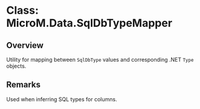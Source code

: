 # Class: MicroM.Data.SqlDbTypeMapper

## Overview
Utility for mapping between `SqlDbType` values and corresponding .NET `Type` objects.

## Remarks
Used when inferring SQL types for columns.
